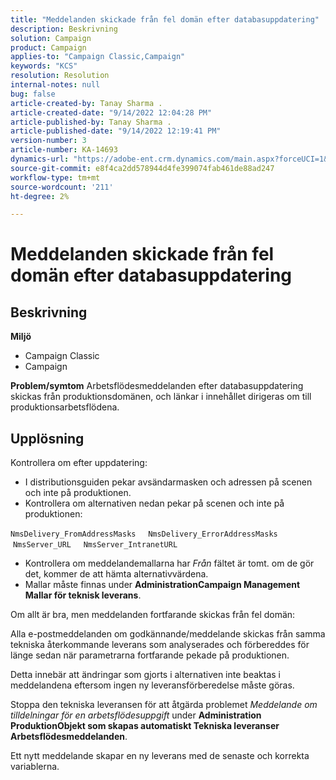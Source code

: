 ```yaml
---
title: "Meddelanden skickade från fel domän efter databasuppdatering"
description: Beskrivning
solution: Campaign
product: Campaign
applies-to: "Campaign Classic,Campaign"
keywords: "KCS"
resolution: Resolution
internal-notes: null
bug: false
article-created-by: Tanay Sharma .
article-created-date: "9/14/2022 12:04:28 PM"
article-published-by: Tanay Sharma .
article-published-date: "9/14/2022 12:19:41 PM"
version-number: 3
article-number: KA-14693
dynamics-url: "https://adobe-ent.crm.dynamics.com/main.aspx?forceUCI=1&pagetype=entityrecord&etn=knowledgearticle&id=a95eeb5e-2534-ed11-9db1-002248086735"
source-git-commit: e8f4ca2dd578944d4fe399074fab461de88ad247
workflow-type: tm+mt
source-wordcount: '211'
ht-degree: 2%

---
```


# Meddelanden skickade från fel domän efter databasuppdatering

## Beskrivning

<b>Miljö</b>
- Campaign Classic
- Campaign



<b>Problem/symtom</b>
Arbetsflödesmeddelanden efter databasuppdatering skickas från produktionsdomänen, och länkar i innehållet dirigeras om till produktionsarbetsflödena.


## Upplösning


Kontrollera om efter uppdatering:

- I distributionsguiden pekar avsändarmasken och adressen på scenen och inte på produktionen.
- Kontrollera om alternativen nedan pekar på scenen och inte på produktionen:


`NmsDelivery_FromAddressMasks`
    `NmsDelivery_ErrorAddressMasks`
    `NmsServer_URL`
    `NmsServer_IntranetURL`



- Kontrollera om meddelandemallarna har *Från* fältet är tomt. om de gör det, kommer de att hämta alternativvärdena.
- Mallar måste finnas under <b>Administration</b><b>Campaign Management </b> <b>Mallar för teknisk leverans</b>.




Om allt är bra, men meddelanden fortfarande skickas från fel domän:

Alla e-postmeddelanden om godkännande/meddelande skickas från samma tekniska återkommande leverans som analyserades och förbereddes för länge sedan när parametrarna fortfarande pekade på produktionen.

Detta innebär att ändringar som gjorts i alternativen inte beaktas i meddelandena eftersom ingen ny leveransförberedelse måste göras.

Stoppa den tekniska leveransen för att åtgärda problemet *Meddelande om tilldelningar för en arbetsflödesuppgift* under <b>Administration </b> <b>Produktion</b><b>Objekt som skapas automatiskt </b> <b>Tekniska leveranser </b> <b>Arbetsflödesmeddelanden</b>.

Ett nytt meddelande skapar en ny leverans med de senaste och korrekta variablerna.


